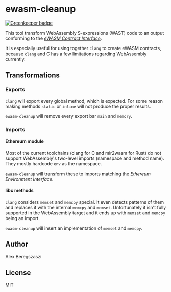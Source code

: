 # ewasm-cleanup

[![Greenkeeper badge](https://badges.greenkeeper.io/ewasm/ewasm-cleanup.svg)](https://greenkeeper.io/)

This tool transform WebAssembly S-expressions (WAST) code to an output conforming to the [*eWASM Contract Interface*](https://github.com/ethereum/evm2.0-design).

It is especially useful for using together `clang` to create eWASM contracts, because `clang` and C has a few limitations regarding WebAssembly currently.

## Transformations

### Exports

`clang` will export every global method, which is expected. For some reason making methods `static` or `inline` will not produce the proper results.

`ewasm-cleanup` will remove every export bar `main` and `memory`.

### Imports

#### Ethereum module

Most of the current toolchains (clang for C and mir2wasm for Rust) do not support WebAssembly's two-level imports (namespace and method name). They mostly
hardcode `env` as the namespace.

`ewasm-cleanup` will transform these to imports matching the *Ethereum Environment Interface*.

#### libc methods

`clang` considers `memset` and `memcpy` special. It even detects patterns of them and replaces it with the internal `memcpy` and `memset`. Unfortunately
it isn't fully supported in the WebAssembly target and it ends up with `memset` and `memcpy` being an import.

`ewasm-cleanup` will insert an implementation of `memset` and `memcpy`.

## Author

Alex Beregszaszi

## License

MIT
